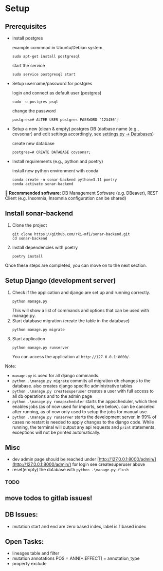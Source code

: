 # Setup

## Prerequisites

 - Install postgres

    example commnad in Ubuntu/Debian system.
    ```
    sudo apt-get install postgresql 
    ```
    start the service
    ```
    sudo service postgresql start
    ```
 - Setup username/password for postgres

    login and connect as default user (postgres)
    ```
    sudo -u postgres psql
    ```
    change the password
    ```
    postgres=# ALTER USER postgres PASSWORD '123456';
    ```

 - Setup a new (clean & empty) postgres DB (datbase name (e.g., covsonar) and edit settings accordingly, see [settings.py -> Databases](covsonar_backend/settings.py#L87))
    
    create new database
    ```
    postgres=# CREATE DATABASE covsonar;
    ```

 - Install requirements (e.g., python and poetry)

    install new python environment with conda
    ```
    conda create -n sonar-backend python=3.11 poetry
    conda activate sonar-backend
    ```
    
**🗿 Recommended software:** DB Management Software (e.g. DBeaver), REST Client (e.g. Insomnia, Insomnia configuration can be shared)

## Install sonar-backend

1. Clone the project
    ```
    git clone https://github.com/rki-mf1/sonar-backend.git
    cd sonar-backend
    ```
2. Install dependencies with poetry 
    ```
    poetry install
    ```

Once these steps are completed, you can move on to the next section.

## Setup Django (development server)

1. Check if the application and django are set up and running correctly.
    ```
    python manage.py 
    ```
    This will show a list of commands and options that can be used with manage.py.
2. Start database migration (create the table in the database)
    ```
    python manage.py migrate
    ```
3. Start application
    ```
    python manage.py runserver
    ```
    You can access the application at `http://127.0.0.1:8000/`.

Note:
 - `manage.py` is used for all django commands
 - `python .\manage.py migrate` commits all migration db changes to the database. also creates django specific administrative tables 
 - `python .\manage.py createsuperuser` creates a user with full access to all db operations and to the admin page
 - `python .\manage.py runapscheduler` starts the appscheduler, which then enables jobs (as of now used for imports, see below). can be canceled after running, as of now only used to setup the jobs for manual use.
 - `python .\manage.py runserver` starts the development server. in 99% of cases no restart is needed to apply changes to the django code. While running, the terminal will output any api requests and `print` statements. exceptions will not be printed automatically.

## Misc

 - dev admin page should be reached under [http://127.0.0.1:8000/admin/](http://127.0.0.1:8000/admin/) for login see createsuperuser above
 - reset(empty) the database with `python .\manage.py flush`

### TODO

## move todos to gitlab issues!

## DB Issues:
- mutation start and end are zero based index, label is 1 based index

## Open Tasks:
- lineages table and filter
- mutation annotations POS = ANN[*.EFFECT] = annotation_type
- property exclude
